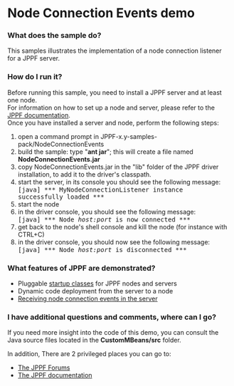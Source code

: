 # Node Connection Events demo

<h3>What does the sample do?</h3>
This samples illustrates the implementation of a node connection listener for a JPPF server.

<h3>How do I run it?</h3>
Before running this sample, you need to install a JPPF server and at least one node.<br>
For information on how to set up a node and server, please refer to the <a href="https://www.jppf.org/doc/6.0/index.php?title=Introduction">JPPF documentation</a>.<br>
Once you have installed a server and node, perform the following steps:
<ol class="samplesList">
  <li>open a command prompt in JPPF-x.y-samples-pack/NodeConnectionEvents</li>
  <li>build the sample: type "<b>ant jar</b>"; this will create a file named <b>NodeConnectionEvents.jar</b></li>
  <li>copy NodeConnectionEvents.jar in the "lib" folder of the JPPF driver installation, to add it to the driver's classpath.</li>
  <li>start the server, in its console you should see the following message:<br/><tt>  [java] *** MyNodeConnectionListener instance successfully loaded ***</tt></li>
  <li>start the node</li>
  <li>in the driver console, you should see the following message:<br/><tt>  [java] *** Node <i>host:port</i> is now connected ***</tt></li>
  <li>get back to the node's shell console and kill the node (for instance with CTRL+C)</li>
  <li>in the driver console, you should now see the following message:<br/><tt>  [java] *** Node <i>host:port</i> is disconnected ***</tt></li>
</ol>

<h3>What features of JPPF are demonstrated?</h3>
<ul class="samplesList">
  <li>Pluggable <a href="https://www.jppf.org/doc/6.0/index.php?title=JPPF_startup_classes">startup classes</a> for JPPF nodes and servers</li>
  <li>Dynamic code deployment from the server to a node</li>
  <li><a href="https://www.jppf.org/doc/6.0/index.php?title=Receiving_node_connection_events_in_the_server">Receiving node connection events in the server</a></li>
</ul>

<h3>I have additional questions and comments, where can I go?</h3>
<p>If you need more insight into the code of this demo, you can consult the Java source files located in the <b>CustomMBeans/src</b> folder.
<p>In addition, There are 2 privileged places you can go to:
<ul class="samplesList">
  <li><a href="https://www.jppf.org/forums"/>The JPPF Forums</a></li>
  <li><a href="https://www.jppf.org/doc/6.0/">The JPPF documentation</a></li>
</ul>


